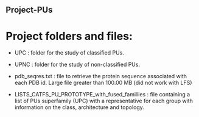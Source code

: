 ## Project-PUs ###

# Project folders and files:

- UPC : folder for the study of classified PUs.

- UPNC : folder for the study of non-classified PUs.

- pdb_seqres.txt : file to retrieve the protein sequence associated with each PDB id. Large file greater than 100.00 MB (did not work with LFS)

- LISTS_CATFS_PU_PROTOTYPE_with_fused_famillies : file containing a list of PUs superfamily (UPC) with a representative for each group with information on the class, architecture and topology.
